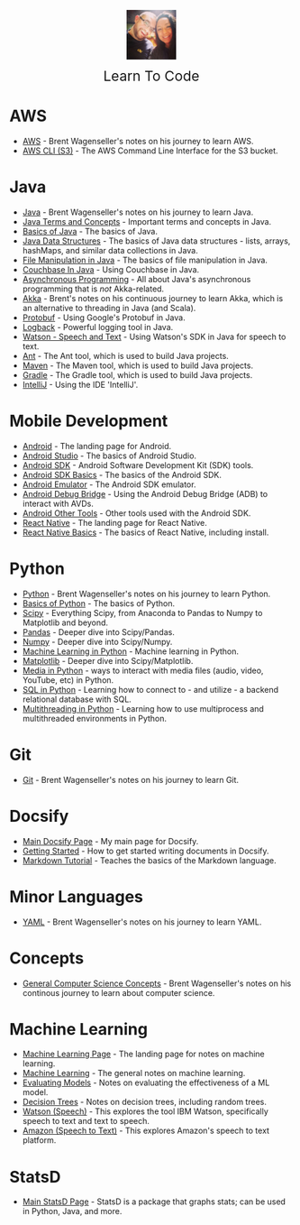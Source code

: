 <img
    src="./images/BrentAndMandi.jpg"
    width="88"
    style="display: block; width: 88px; margin: auto; margin-bottom: 1em"
/><span style="display: block; text-align: center; font-size: 1.75em;"> Learn To Code </span>

# AWS    
- [AWS](/learn_to_code/aws/) - Brent Wagenseller's notes on his journey to learn AWS.
- [AWS CLI (S3)](/learn_to_code/aws/aws_cli_s3) - The AWS Command Line Interface for the S3 bucket.

# Java
- [Java](/learn_to_code/java/) - Brent Wagenseller's notes on his journey to learn Java.
- [Java Terms and Concepts](/learn_to_code/java/java_terms_and_concepts) - Important terms and concepts in Java.
- [Basics of Java](/learn_to_code/java/java_basics) - The basics of Java.
- [Java Data Structures](/learn_to_code/java/java_data_structures) - The basics of Java data structures - lists, arrays, hashMaps, and similar data collections in Java.
- [File Manipulation in Java](/learn_to_code/java/java_file_manipulation) - The basics of file manipulation in Java.
- [Couchbase In Java](/learn_to_code/java/java_couchbase) - Using Couchbase in Java.  
- [Asynchronous Programming](/learn_to_code/java/asynchronous_programming) - All about Java's asynchronous programming that is _not_ Akka-related.  
- [Akka](/learn_to_code/java/akka/) - Brent's notes on his continuous journey to learn Akka, which is an alternative to threading in Java (and Scala).
- [Protobuf](/learn_to_code/java/protobuf) - Using Google's Protobuf in Java.
- [Logback](/learn_to_code/java/logback) - Powerful logging tool in Java.
- [Watson - Speech and Text](/learn_to_code/java/watson_speech_and_text_JavaSDK) - Using Watson's SDK in Java for speech to text.  
- [Ant](/learn_to_code/java/ant) - The Ant tool, which is used to build Java projects.
- [Maven](/learn_to_code/java/maven) - The Maven tool, which is used to build Java projects.  
- [Gradle](/learn_to_code/java/gradle) - The Gradle tool, which is used to build Java projects.  
- [IntelliJ](/learn_to_code/java/intellij) - Using the IDE 'IntelliJ'.

# Mobile Development  
- [Android](/learn_to_code/android/) - The landing page for Android.  
- [Android Studio](/learn_to_code/android/android_studio) - The basics of Android Studio.  
- [Android SDK](/learn_to_code/android/sdk_tools/) - Android Software Development Kit (SDK) tools.  
- [Android SDK Basics](/learn_to_code/android/sdk_tools/sdk_basics) - The basics of the Android SDK.  
- [Android Emulator](/learn_to_code/android/sdk_tools/emulator) - The Android SDK emulator.  
- [Android Debug Bridge](/learn_to_code/android/sdk_tools/adb) - Using the Android Debug Bridge (ADB) to interact with AVDs.  
- [Android Other Tools](/learn_to_code/android/sdk_tools/other_tools) - Other tools used with the Android SDK.  
- [React Native](/learn_to_code/android/react_native/) - The landing page for React Native.  
- [React Native Basics](/learn_to_code/android/react_native/react_native_basics) - The basics of React Native, including install.  

# Python
- [Python](/learn_to_code/python/) - Brent Wagenseller's notes on his journey to learn Python.
- [Basics of Python](/learn_to_code/python/python_basic) - The basics of Python.
- [Scipy](/learn_to_code/python/scipy/) - Everything Scipy, from Anaconda to Pandas to Numpy to Matplotlib and beyond.
- [Pandas](/learn_to_code/python/scipy/pandas) - Deeper dive into Scipy/Pandas.
- [Numpy](/learn_to_code/python/scipy/numpy) - Deeper dive into Scipy/Numpy.
- [Machine Learning in Python](/learn_to_code/python/scipy/machine_learning_in_python) - Machine learning in Python.
- [Matplotlib](/learn_to_code/python/scipy/matplotlib) - Deeper dive into Scipy/Matplotlib.
- [Media in Python](/learn_to_code/python/python_media) - ways to interact with media files (audio, video, YouTube, etc) in Python.
- [SQL in Python](/learn_to_code/python/python_sql) - Learning how to connect to - and utilize - a backend relational database with SQL.
- [Multithreading in Python](/learn_to_code/python/python_multithreading) - Learning how to use multiprocess and multithreaded environments in Python.

# Git
- [Git](/learn_to_code/git/) - Brent Wagenseller's notes on his journey to learn Git.

# Docsify  
- [Main Docsify Page](/learn_to_code/docsify/) - My main page for Docsify.  
- [Getting Started](/learn_to_code/docsify/gettingstarted) - How to get started writing documents in Docsify.  
- [Markdown Tutorial](/learn_to_code/docsify/markdowntutorial) - Teaches the basics of the Markdown language.  

# Minor Languages  
- [YAML](/learn_to_code/yaml) - Brent Wagenseller's notes on his journey to learn YAML.  

# Concepts  
- [General Computer Science Concepts](/learn_to_code/computer_science_concepts) - Brent Wagenseller's notes on his continous journey to learn about computer science.

# Machine Learning
- [Machine Learning Page](/learn_to_code/machine_learning/) - The landing page for notes on machine learning.
- [Machine Learning](/learn_to_code/machine_learning/machine_learning) - The general notes on machine learning.
- [Evaluating Models](/learn_to_code/machine_learning/evaluating_models) - Notes on evaluating the effectiveness of a ML model.
- [Decision Trees](/learn_to_code/machine_learning/decision_trees) - Notes on decision trees, including random trees.
- [Watson (Speech)](/learn_to_code/machine_learning/watson_speech_and_text) - This explores the tool IBM Watson, specifically speech to text and text to speech.  
- [Amazon (Speech to Text)](/learn_to_code/machine_learning/amazon_speech_and_text) - This explores Amazon's speech to text platform.  

# StatsD
 - [Main StatsD Page](/learn_to_code/statsd/) - StatsD is a package that graphs stats; can be used in Python, Java, and more.  
